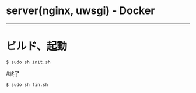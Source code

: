 
# server(nginx, uwsgi) - Docker
---

# ビルド、起動
```
$ sudo sh init.sh
```

#終了
```
$ sudo sh fin.sh
```
